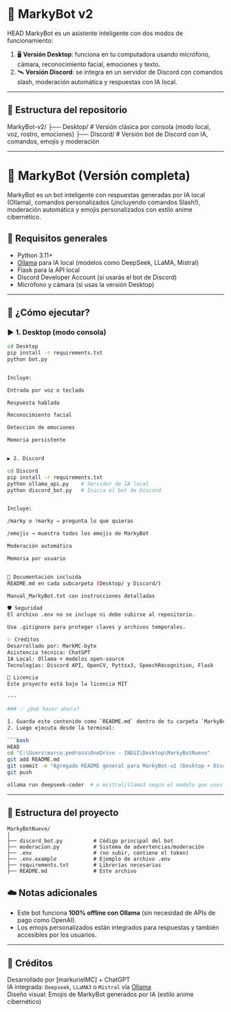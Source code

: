 # 🤖 MarkyBot v2

HEAD
MarkyBot es un asistente inteligente con dos modos de funcionamiento:

1. 🖥️ **Versión Desktop**: funciona en tu computadora usando micrófono, cámara, reconocimiento facial, emociones y texto.
2. 🛰️ **Versión Discord**: se integra en un servidor de Discord con comandos slash, moderación automática y respuestas con IA local.

---

## 📂 Estructura del repositorio

MarkyBot-v2/
├── Desktop/ # Versión clásica por consola (modo local, voz, rostro, emociones)
├── Discord/ # Versión bot de Discord con IA, comandos, emojis y moderación


---

# 🤖 MarkyBot (Versión completa)

MarkyBot es un bot inteligente con respuestas generadas por IA local (Ollama), comandos personalizados (¡incluyendo comandos Slash!), moderación automática y emojis personalizados con estilo anime cibernético.


## 🧠 Requisitos generales

- Python 3.11+
- [Ollama](https://ollama.com) para IA local (modelos como DeepSeek, LLaMA, Mistral)
- Flask para la API local
- Discord Developer Account (si usarás el bot de Discord)
- Micrófono y cámara (si usas la versión Desktop)

---

## 🚀 ¿Cómo ejecutar?

### ▶️ 1. Desktop (modo consola)

```bash
cd Desktop
pip install -r requirements.txt
python bot.py


Incluye:

Entrada por voz o teclado

Respuesta hablada

Reconocimiento facial

Detección de emociones

Memoria persistente


▶️ 2. Discord

cd Discord
pip install -r requirements.txt
python ollama_api.py    # Servidor de IA local
python discord_bot.py   # Inicia el bot de Discord


Incluye:

/marky o !marky → pregunta lo que quieras

/emojis → muestra todos los emojis de MarkyBot

Moderación automática

Memoria por usuario


📘 Documentación incluida
README.md en cada subcarpeta (Desktop/ y Discord/)

Manual_MarkyBot.txt con instrucciones detalladas

🛡️ Seguridad
El archivo .env no se incluye ni debe subirse al repositorio.

Usa .gitignore para proteger claves y archivos temporales.

✨ Créditos
Desarrollado por: MarkMC-byte
Asistencia técnica: ChatGPT
IA Local: Ollama + modelos open-source
Tecnologías: Discord API, OpenCV, Pyttsx3, SpeechRecognition, Flask

📌 Licencia
Este proyecto está bajo la licencia MIT

---

### ✅ ¿Qué hacer ahora?

1. Guarda este contenido como `README.md` dentro de tu carpeta `MarkyBotNuevo`
2. Luego ejecuta desde la terminal:

```bash
HEAD
cd "C:\Users\marco.pedroza\OneDrive - INEGI\Desktop\MarkyBotNuevo"
git add README.md
git commit -m "Agregado README general para MarkyBot-v2 (Desktop + Discord)"
git push

ollama run deepseek-coder  # o mistral/llama3 según el modelo que uses
```

---

## 📁 Estructura del proyecto

```
MarkyBotNuevo/
│
├── discord_bot.py          # Código principal del bot
├── moderacion.py           # Sistema de advertencias/moderación
├── .env                    # (no subir, contiene el token)
├── .env.example            # Ejemplo de archivo .env
├── requirements.txt        # Librerías necesarias
├── README.md               # Este archivo
```



## ☁️ Notas adicionales

- Este bot funciona **100% offline con Ollama** (sin necesidad de APIs de pago como OpenAI).
- Los emojis personalizados están integrados para respuestas y también accesibles por los usuarios.

---

## 🙌 Créditos

Desarrollado por [markurielMC] + ChatGPT  
IA integrada: `Deepseek`, `LLaMA3` o `Mistral` vía [Ollama](https://ollama.com)  
Diseño visual: Emojis de MarkyBot generados por IA (estilo anime cibernético)
